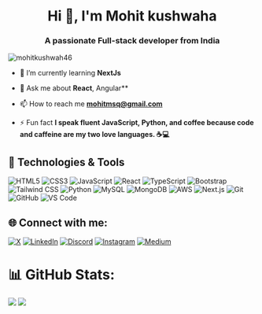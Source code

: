 <h1 align="center">Hi 👋, I'm Mohit kushwaha</h1>
<h3 align="center">A passionate Full-stack developer from India</h3>

<p align="left"> <img src="https://komarev.com/ghpvc/?username=mohitkushwah46&label=Profile%20views&color=0e75b6&style=flat" alt="mohitkushwah46" /> </p>

- 🌱 I’m currently learning **NextJs**

- 💬 Ask me about **React**, Angular**

- 📫 How to reach me **mohitmsq@gmail.com**

- ⚡ Fun fact **I speak fluent JavaScript, Python, and coffee because code and caffeine are my two love languages. ☕💻**

## 🔧 Technologies & Tools

![HTML5](https://img.shields.io/badge/HTML5-E34F26?style=flat-square&logo=html5&logoColor=white)
![CSS3](https://img.shields.io/badge/CSS3-1572B6?style=flat-square&logo=css3&logoColor=white)
![JavaScript](https://img.shields.io/badge/JavaScript-F7DF1E?style=flat-square&logo=javascript&logoColor=black)
![React](https://img.shields.io/badge/React-61DAFB?style=flat-square&logo=react&logoColor=black)
![TypeScript](https://img.shields.io/badge/TypeScript-007ACC?style=flat-square&logo=typescript&logoColor=white)
![Bootstrap](https://img.shields.io/badge/Bootstrap-563D7C?style=flat-square&logo=bootstrap&logoColor=white)
![Tailwind CSS](https://img.shields.io/badge/Tailwind_CSS-38B2AC?style=flat-square&logo=tailwind-css&logoColor=white)
![Python](https://img.shields.io/badge/Python-3776AB?style=flat-square&logo=python&logoColor=white)
![MySQL](https://img.shields.io/badge/MySQL-4479A1?style=flat-square&logo=mysql&logoColor=white)
![MongoDB](https://img.shields.io/badge/MongoDB-47A248?style=flat-square&logo=mongodb&logoColor=white)
![AWS](https://img.shields.io/badge/Amazon%20AWS-232F3E?style=flat-square&logo=amazon-aws&logoColor=white)
![Next.js](https://img.shields.io/badge/Next.js-000000?style=flat-square&logo=nextdotjs&logoColor=white)
![Git](https://img.shields.io/badge/Git-F05032?style=flat-square&logo=git&logoColor=white)
![GitHub](https://img.shields.io/badge/GitHub-181717?style=flat-square&logo=github&logoColor=white)
![VS Code](https://img.shields.io/badge/VS_Code-007ACC?style=flat-square&logo=visual-studio-code&logoColor=white)

## 🌐 Connect with me:
[![X](https://img.shields.io/badge/X-black.svg?logo=X&logoColor=white)](https://x.com/mohitktwts)
[![LinkedIn](https://img.shields.io/badge/LinkedIn-%230077B5.svg?logo=linkedin&logoColor=white)](https://linkedin.com/in/mohit-kushwaha-kush46/)
[![Discord](https://img.shields.io/badge/Discord-%237289DA.svg?logo=discord&logoColor=white)](https://discord.gg/supermohit)
[![Instagram](https://img.shields.io/badge/Instagram-%23E4405F.svg?logo=Instagram&logoColor=white)](https://instagram.com/supermohit)
[![Medium](https://img.shields.io/badge/Medium-12100E?logo=medium&logoColor=white)](https://medium.com/@@mohitmsq) 


# 📊 GitHub Stats:

![](https://github-readme-stats.vercel.app/api/top-langs/?username=mohitkushwah46&theme=dark&hide_border=false&include_all_commits=true&count_private=true&layout=compact)
![](https://github-readme-stats.vercel.app/api?username=mohitkushwah46&theme=dark&hide_border=false&include_all_commits=true&count_private=true)<br/>



